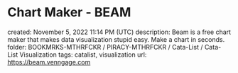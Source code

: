 # Chart Maker - BEAM

created: November 5, 2022 11:14 PM (UTC)
description: Beam is a free chart maker that makes data visualization stupid easy. Make a chart in seconds.
folder: BOOKMRKS-MTHRFCKR / PIRACY-MTHRFCKR / Cata-List / Cata-List Visualization
tags: catalist, visualization
url: https://beam.venngage.com